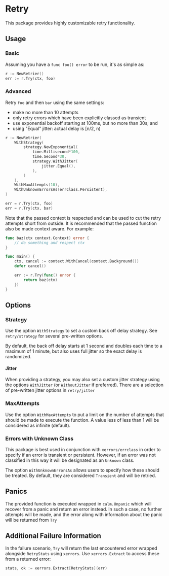 # Retry

This package provides highly customizable retry functionality.

## Usage

### Basic

Assuming you have a `func foo() error` to be run, it's as simple as:

```go
r := NewRetrier()
err := r.Try(ctx, foo)
```

### Advanced

Retry `foo` and then `bar` using the same settings:

- make no more than 10 attempts
- only retry errors which have been explicitly classed as transient
- use exponential backoff starting at 100ms, but no more than 30s; and
- using "Equal" jitter: actual delay is [n/2, n)

```go
r := NewRetrier(
    WithStrategy(
        strategy.NewExponential(
            time.Millisecond*100,
            time.Second*30,
            strategy.WithJitter(
                jitter.Equal(),
            ),
        )
    ),
    WithMaxAttempts(10),
    WithUnknownErrorsAs(errclass.Persistent),
)

err = r.Try(ctx, foo)
err = r.Try(ctx, bar)
```

Note that the passed context is respected and can be used to cut the retry attempts short from outside. It is recommended that the passed function also be made context aware. For example:

```go
func baz(ctx context.Context) error {
    // do something and respect ctx
}

func main() {
    ctx, cancel := context.WithCancel(context.Background())
    defer cancel()

    err := r.Try(func() error {
        return baz(ctx)
    })
}
```

## Options

### Strategy

Use the option `WithStrategy` to set a custom back off delay strategy. See `retry/strategy` for several pre-written options.

By default, the back off delay starts at 1 second and doubles each time to a maximum of 1 minute, but also uses full jitter so the exact delay is randomized.

#### Jitter

When providing a strategy, you may also set a custom jitter strategy using the options `WithJitter` (or `WithoutJitter` if preferred). There are a selection of pre-written jitter options in `retry/jitter`

### MaxAttempts

Use the option `WithMaxAttempts` to put a limit on the number of attempts that should be made to execute the function. A value less of less than 1 will be considered as infinite (default).

### Errors with Unknown Class

This package is best used in conjunction with `xerrors/errclass` in order to specify if an error is transient or persistent. However, if an error was not classified in this way it will be designated as an `Unknown` class.

The option `WithUnknownErrorsAs` allows users to specify how these should be treated. By default, they are considered `Transient` and will be retried.

## Panics

The provided function is executed wrapped in `calm.Unpanic` which will recover from a panic and return an error instead. In such a case, no further attempts will be made, and the error along with information about the panic will be returned from `Try`

## Additional Failure Information

In the failure scenario, `Try` will return the last encountered error wrapped alongside `RetryStats` using `xerrors`. Use `xerrors.Extract` to access these from a returned error:

```go
stats, ok := xerrors.Extract[RetryStats](err)
```
